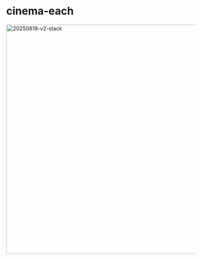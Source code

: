# cinema-each
<img width="771" height="611" alt="20250819-v2-stack" src="https://github.com/user-attachments/assets/516780a0-2946-4a39-8545-5173156475f5" />
